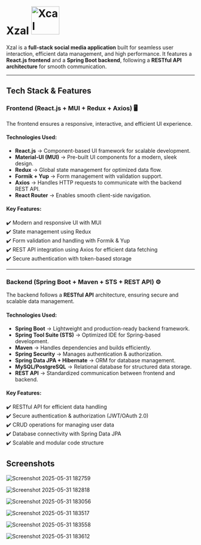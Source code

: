 # **Xzal**  <img src="https://github.com/user-attachments/assets/10f38039-a3b1-46ff-b841-8059b1642e2b" width="75" height="75" alt="Xcal Logo">


Xzal is a **full-stack social media application** built for seamless user interaction, efficient data management, and high performance. It features a **React.js frontend** and a **Spring Boot backend**, following a **RESTful API architecture** for smooth communication.  

---

## **Tech Stack & Features**  

### **Frontend (React.js + MUI + Redux + Axios) 🖥️**  
The frontend ensures a responsive, interactive, and efficient UI experience.  
#### **Technologies Used:**  
- **React.js** → Component-based UI framework for scalable development.  
- **Material-UI (MUI)** → Pre-built UI components for a modern, sleek design.  
- **Redux** → Global state management for optimized data flow.  
- **Formik + Yup** → Form management with validation support.  
- **Axios** → Handles HTTP requests to communicate with the backend REST API.  
- **React Router** → Enables smooth client-side navigation.  

#### **Key Features:**  
✔️ Modern and responsive UI with MUI  
✔️ State management using Redux  
✔️ Form validation and handling with Formik & Yup  
✔️ REST API integration using Axios for efficient data fetching  
✔️ Secure authentication with token-based storage  

---

### **Backend (Spring Boot + Maven + STS + REST API) ⚙️**  
The backend follows a **RESTful API** architecture, ensuring secure and scalable data management.  
#### **Technologies Used:**  
- **Spring Boot** → Lightweight and production-ready backend framework.  
- **Spring Tool Suite (STS)** → Optimized IDE for Spring-based development.  
- **Maven** → Handles dependencies and builds efficiently.  
- **Spring Security** → Manages authentication & authorization.  
- **Spring Data JPA + Hibernate** → ORM for database management.  
- **MySQL/PostgreSQL** → Relational database for structured data storage.  
- **REST API** → Standardized communication between frontend and backend.  

#### **Key Features:**  
✔️ RESTful API for efficient data handling  
✔️ Secure authentication & authorization (JWT/OAuth 2.0)  
✔️ CRUD operations for managing user data  
✔️ Database connectivity with Spring Data JPA  
✔️ Scalable and modular code structure  

 

## Screenshots 

![Screenshot 2025-05-31 182759](https://github.com/user-attachments/assets/171bc7fc-4543-4793-bc3c-2d7a8136af2f)

![Screenshot 2025-05-31 182818](https://github.com/user-attachments/assets/3003d2fa-4f4d-487e-9c3d-c02fa1eb5322)

![Screenshot 2025-05-31 183056](https://github.com/user-attachments/assets/4fbbb49e-56b3-4d6e-a126-842bc13a9bec)

![Screenshot 2025-05-31 183517](https://github.com/user-attachments/assets/8a5ff6e0-a91b-489e-9062-7489284cc7e7)

 ![Screenshot 2025-05-31 183558](https://github.com/user-attachments/assets/b2f77d3d-b40c-40bf-94e2-783715389cdc)
 
![Screenshot 2025-05-31 183612](https://github.com/user-attachments/assets/d9822869-7847-41cc-b047-3d74961d4f05)
